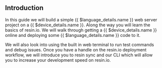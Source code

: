 ## Introduction

In this guide we will build a simple {{ $language_details.name }} web server project on a {{ $device_details.name }}. Along the way you will learn the basics of resin.io. We will walk through getting a {{ $device_details.name }} online and deploying some {{ $language_details.name }} code to it.

We will also look into using the built in web terminal to run test commands and debug issues. Once you have a handle on the resin.io deployment workflow, we will introduce you to resin sync and our CLI which will allow you to increase your development speed on resin.io.
